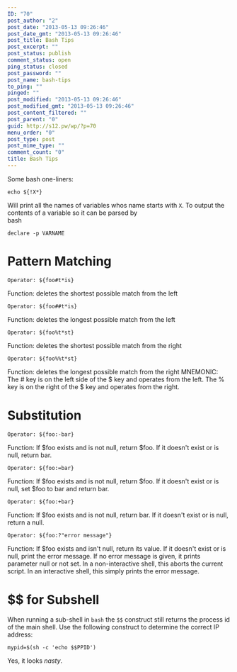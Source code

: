 ```yaml
---
ID: "70"
post_author: "2"
post_date: "2013-05-13 09:26:46"
post_date_gmt: "2013-05-13 09:26:46"
post_title: Bash Tips
post_excerpt: ""
post_status: publish
comment_status: open
ping_status: closed
post_password: ""
post_name: bash-tips
to_ping: ""
pinged: ""
post_modified: "2013-05-13 09:26:46"
post_modified_gmt: "2013-05-13 09:26:46"
post_content_filtered: ""
post_parent: "0"
guid: http://s12.pw/wp/?p=70
menu_order: "0"
post_type: post
post_mime_type: ""
comment_count: "0"
title: Bash Tips
---
```


Some bash one-liners:

```
echo ${!X*}

```

Will print all the names of variables whos name starts with `X`. To
output the contents of a variable so it can be parsed by  
bash

```
declare -p VARNAME

```

# Pattern Matching

```
Operator: ${foo#t*is}

```

Function: deletes the shortest possible match from the left

```
Operator: ${foo##t*is}

```

Function: deletes the longest possible match from the left

```
Operator: ${foo%t*st}

```

Function: deletes the shortest possible match from the right

```
Operator: ${foo%%t*st}

```

Function: deletes the longest possible match from the right MNEMONIC:
The # key is on the left side of the $ key and operates from the left.
The % key is on the right of the $ key and operates from the right.

# Substitution

```
Operator: ${foo:-bar}

```

Function: If $foo exists and is not null, return $foo. If it doesn't
exist or is null, return bar.

```
Operator: ${foo:=bar}

```

Function: If $foo exists and is not null, return $foo. If it doesn't
exist or is null, set $foo to bar and return bar.

```
Operator: ${foo:+bar}

```

Function: If $foo exists and is not null, return bar. If it doesn't
exist or is null, return a null.

```
Operator: ${foo:?"error message"}

```

Function: If $foo exists and isn't null, return its value. If it
doesn't exist or is null, print the error message. If no error message
is given, it prints parameter null or not set. In a non-interactive
shell, this aborts the current script. In an interactive shell, this
simply prints the error message.

# $$ for Subshell

When running a sub-shell in `bash` the `$$` construct still returns
the process id of the main shell. Use the following construct to
determine the correct IP address:

```
mypid=$(sh -c 'echo $$PPID')

```

Yes, it looks _nasty_.
